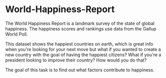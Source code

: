 # World-Happiness-Report
The World Happiness Report is a landmark survey of the state of global happiness. The happiness scores and rankings use data from the Gallup World Poll. 

This dataset shows the happiest countries on earth, which is great info when you're looking for your next move but what if you wanted to create a new country with the goal of having the happiest citizens? 
What if you're a president looking to improve their country? How would you do that?

The goal of this task is to find out what factors contribute to happiness. 


